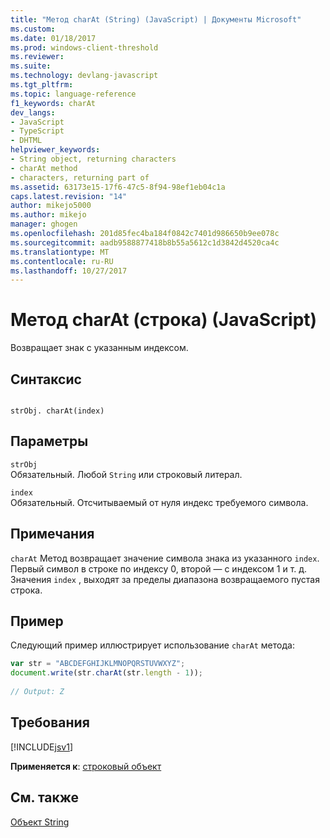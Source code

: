 ```yaml
---
title: "Метод charAt (String) (JavaScript) | Документы Microsoft"
ms.custom: 
ms.date: 01/18/2017
ms.prod: windows-client-threshold
ms.reviewer: 
ms.suite: 
ms.technology: devlang-javascript
ms.tgt_pltfrm: 
ms.topic: language-reference
f1_keywords: charAt
dev_langs:
- JavaScript
- TypeScript
- DHTML
helpviewer_keywords:
- String object, returning characters
- charAt method
- characters, returning part of
ms.assetid: 63173e15-17f6-47c5-8f94-98ef1eb04c1a
caps.latest.revision: "14"
author: mikejo5000
ms.author: mikejo
manager: ghogen
ms.openlocfilehash: 201d85fec4ba184f0842c7401d986650b9ee078c
ms.sourcegitcommit: aadb9588877418b8b55a5612c1d3842d4520ca4c
ms.translationtype: MT
ms.contentlocale: ru-RU
ms.lasthandoff: 10/27/2017
---
```

# <a name="charat-method-string-javascript"></a>Метод charAt (строка) (JavaScript)
Возвращает знак с указанным индексом.  
  
## <a name="syntax"></a>Синтаксис  
  
```  
  
strObj. charAt(index)  
```  
  
## <a name="parameters"></a>Параметры  
 `strObj`  
 Обязательный. Любой `String` или строковый литерал.  
  
 `index`  
 Обязательный. Отсчитываемый от нуля индекс требуемого символа.  
  
## <a name="remarks"></a>Примечания  
 `charAt` Метод возвращает значение символа знака из указанного `index`. Первый символ в строке по индексу 0, второй — с индексом 1 и т. д. Значения `index` , выходят за пределы диапазона возвращаемого пустая строка.  
  
## <a name="example"></a>Пример  
 Следующий пример иллюстрирует использование `charAt` метода:  
  
```JavaScript  
var str = "ABCDEFGHIJKLMNOPQRSTUVWXYZ";  
document.write(str.charAt(str.length - 1));  
  
// Output: Z  
```  
  
## <a name="requirements"></a>Требования  
 [!INCLUDE[jsv1](../../javascript/misc/includes/jsv1-md.md)]  
  
 **Применяется к**: [строковый объект](../../javascript/reference/string-object-javascript.md)  
  
## <a name="see-also"></a>См. также  
 [Объект String](../../javascript/reference/string-object-javascript.md)